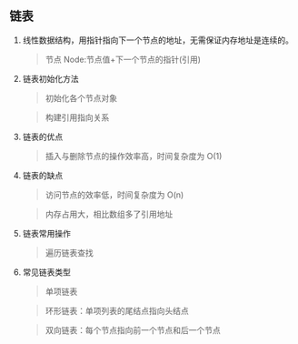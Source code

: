 ## 链表

1. 线性数据结构，用指针指向下一个节点的地址，无需保证内存地址是连续的。
   > 节点 Node:节点值+下一个节点的指针(引用)
2. 链表初始化方法

   > 初始化各个节点对象

   > 构建引用指向关系

3. 链表的优点

   > 插入与删除节点的操作效率高，时间复杂度为 O(1)

4. 链表的缺点

   > 访问节点的效率低，时间复杂度为 O(n)

   > 内存占用大，相比数组多了引用地址

5. 链表常用操作

   > 遍历链表查找

6. 常见链表类型

   > 单项链表

   > 环形链表：单项列表的尾结点指向头结点

   > 双向链表：每个节点指向前一个节点和后一个节点
